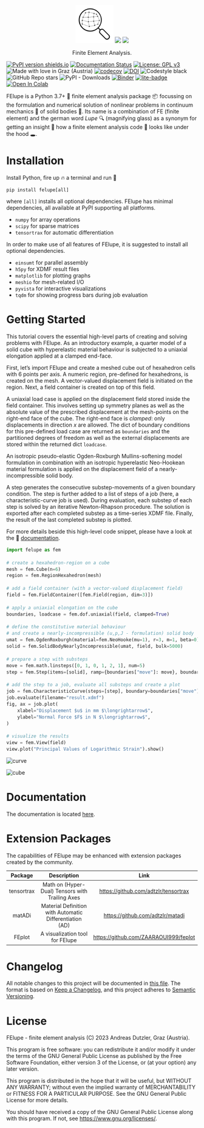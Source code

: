 <p align="center">
  <img src="https://raw.githubusercontent.com/adtzlr/felupe/main/docs/_static/logo_light.svg" height="100px"/> <a href="https://felupe.readthedocs.io/en/latest/examples/rubberspring.html"><img src="https://user-images.githubusercontent.com/5793153/230604246-5a416081-6777-4f33-afdf-efdb51338722.png" height="100px"/></a> <a href="https://felupe.readthedocs.io/en/latest/examples/platewithhole.html"><img src="https://user-images.githubusercontent.com/5793153/230604587-42e3e339-e08c-4cc8-8000-f7046a8d95df.png" height="100px"/></a>
  <p align="center">Finite Element Analysis.</p>
</p>

[![PyPI version shields.io](https://img.shields.io/pypi/v/felupe.svg)](https://pypi.python.org/pypi/felupe/) [![Documentation Status](https://readthedocs.org/projects/felupe/badge/?version=latest)](https://felupe.readthedocs.io/en/latest/?badge=latest) [![License: GPL v3](https://img.shields.io/badge/License-GPLv3-blue.svg)](https://www.gnu.org/licenses/gpl-3.0) ![Made with love in Graz (Austria)](https://img.shields.io/badge/Made%20with%20%E2%9D%A4%EF%B8%8F%20in-Graz%20(Austria)-0c674a) [![codecov](https://codecov.io/gh/adtzlr/felupe/branch/main/graph/badge.svg?token=J2QP6Y6LVH)](https://codecov.io/gh/adtzlr/felupe) [![DOI](https://zenodo.org/badge/360657894.svg)](https://zenodo.org/badge/latestdoi/360657894) ![Codestyle black](https://img.shields.io/badge/code%20style-black-black) ![GitHub Repo stars](https://img.shields.io/github/stars/adtzlr/felupe?logo=github) ![PyPI - Downloads](https://img.shields.io/pypi/dm/felupe) [![Binder](https://mybinder.org/badge_logo.svg)](https://mybinder.org/v2/gh/adtzlr/felupe-web/main?labpath=notebooks/binder/01_Getting-Started.ipynb) [![lite-badge](https://jupyterlite.rtfd.io/en/latest/_static/badge.svg)](https://adtzlr.github.io/felupe-web/lab?path=01_Getting-Started.ipynb) <a target="_blank" href="https://colab.research.google.com/github/adtzlr/felupe-web/blob/main/notebooks/colab/01_Getting-Started.ipynb"><img src="https://colab.research.google.com/assets/colab-badge.svg" alt="Open In Colab"/></a>

FElupe is a Python 3.7+ 🐍 finite element analysis package 📦 focussing on the formulation and numerical solution of nonlinear problems in continuum mechanics 🔧 of solid bodies 🚂. Its name is a combination of FE (finite element) and the german word *Lupe* 🔍 (magnifying glass) as a synonym for getting an insight 📖 how a finite element analysis code 🧮 looks like under the hood 🕳️.

# Installation
Install Python, fire up 🔥 a terminal and run 🏃

```shell
pip install felupe[all]
```

where `[all]` installs all optional dependencies. FElupe has minimal dependencies, all available at PyPI supporting all platforms.
* `numpy` for array operations
* `scipy` for sparse matrices
* `tensortrax` for automatic differentiation

In order to make use of all features of FElupe, it is suggested to install all optional dependencies.
* `einsumt` for parallel assembly
* `h5py` for XDMF result files
* `matplotlib` for plotting graphs
* `meshio` for mesh-related I/O
* `pyvista` for interactive visualizations
* `tqdm` for showing progress bars during job evaluation

# Getting Started
This tutorial covers the essential high-level parts of creating and solving problems with FElupe. As an introductory example, a quarter model of a solid cube with hyperelastic material behaviour is subjected to a uniaxial elongation applied at a clamped end-face. 

First, let’s import FElupe and create a meshed cube out of hexahedron cells with 6 points per axis. A numeric region, pre-defined for hexahedrons, is created on the mesh. A vector-valued displacement field is initiated on the region. Next, a field container is created on top of this field. 

A uniaxial load case is applied on the displacement field stored inside the field container. This involves setting up symmetry planes as well as the absolute value of the prescribed displacement at the mesh-points on the right-end face of the cube. The right-end face is *clamped*: only displacements in direction *x* are allowed. The dict of boundary conditions for this pre-defined load case are returned as `boundaries` and the partitioned degrees of freedom as well as the external displacements are stored within the returned dict `loadcase`. 

An isotropic pseudo-elastic Ogden-Roxburgh Mullins-softening model formulation in combination with an isotropic hyperelastic Neo-Hookean material formulation is applied on the displacement field of a nearly-incompressible solid body. 

A step generates the consecutive substep-movements of a given boundary condition. The step is further added to a list of steps of a job (here, a characteristic-curve job is used). During evaluation, each substep of each step is solved by an iterative Newton-Rhapson procedure. The solution is exported after each completed substep as a time-series XDMF file. Finally, the result of the last completed substep is plotted.

For more details beside this high-level code snippet, please have a look at the 📝 [documentation](https://felupe.readthedocs.io/en/latest/?badge=latest).

```python
import felupe as fem

# create a hexahedron-region on a cube
mesh = fem.Cube(n=6)
region = fem.RegionHexahedron(mesh)

# add a field container (with a vector-valued displacement field)
field = fem.FieldContainer([fem.Field(region, dim=3)])

# apply a uniaxial elongation on the cube
boundaries, loadcase = fem.dof.uniaxial(field, clamped=True)

# define the constitutive material behaviour
# and create a nearly-incompressible (u,p,J - formulation) solid body
umat = fem.OgdenRoxburgh(material=fem.NeoHooke(mu=1), r=3, m=1, beta=0)
solid = fem.SolidBodyNearlyIncompressible(umat, field, bulk=5000)

# prepare a step with substeps
move = fem.math.linsteps([0, 1, 0, 1, 2, 1], num=5)
step = fem.Step(items=[solid], ramp={boundaries["move"]: move}, boundaries=boundaries)

# add the step to a job, evaluate all substeps and create a plot
job = fem.CharacteristicCurve(steps=[step], boundary=boundaries["move"])
job.evaluate(filename="result.xdmf")
fig, ax = job.plot(
    xlabel="Displacement $u$ in mm $\longrightarrow$",
    ylabel="Normal Force $F$ in N $\longrightarrow$",
)

# visualize the results
view = fem.View(field)
view.plot("Principal Values of Logarithmic Strain").show()
```

![curve](https://user-images.githubusercontent.com/5793153/234382805-d9a56108-9dd7-4f57-a029-571a5a2486a4.svg)

![cube](https://user-images.githubusercontent.com/5793153/234405093-2f5201c1-3bba-46ee-bd91-af87813609d9.png)

# Documentation
The documentation is located [here](https://felupe.readthedocs.io/en/latest/?badge=latest).

# Extension Packages
The capabilities of FElupe may be enhanced with extension packages created by the community.

| **Package** |                     **Description**                     |                **Link**               |
|:-----------:|:-------------------------------------------------------:|:-------------------------------------:|
|  tensortrax |     Math on (Hyper-Dual) Tensors with Trailing Axes     |  https://github.com/adtzlr/tensortrax |
|    matADi   | Material Definition with Automatic Differentiation (AD) |    https://github.com/adtzlr/matadi   |
|    FEplot   |             A visualization tool for FElupe             | https://github.com/ZAARAOUI999/feplot |

# Changelog
All notable changes to this project will be documented in [this file](CHANGELOG.md). The format is based on [Keep a Changelog](https://keepachangelog.com/en/1.0.0/), and this project adheres to [Semantic Versioning](https://semver.org/spec/v2.0.0.html).

# License
FElupe - finite element analysis (C) 2023 Andreas Dutzler, Graz (Austria).

This program is free software: you can redistribute it and/or modify it under the terms of the GNU General Public License as published by the Free Software Foundation, either version 3 of the License, or (at your option) any later version.

This program is distributed in the hope that it will be useful, but WITHOUT ANY WARRANTY; without even the implied warranty of MERCHANTABILITY or FITNESS FOR A PARTICULAR PURPOSE. See the GNU General Public License for more details.

You should have received a copy of the GNU General Public License along with this program. If not, see <https://www.gnu.org/licenses/>.
